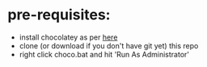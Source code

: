 # pre-requisites:

- install chocolatey as per [here](https://chocolatey.org/install)
- clone (or download if you don't have git yet) this repo
- right click choco.bat and hit 'Run As Administrator'